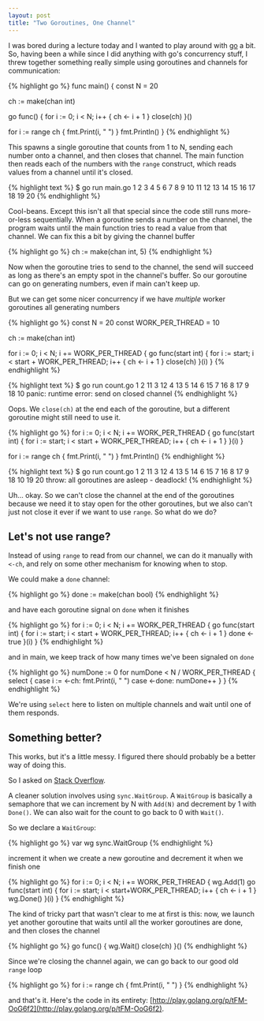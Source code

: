 ```yaml
---
layout: post
title: "Two Goroutines, One Channel"
---
```


I was bored during a lecture today and I wanted to play around with [go](http://golang.org) a bit. So, having been a while since I did anything with go's concurrency stuff, I threw together something really simple using goroutines and channels for communication:

{% highlight go %}
func main() {
  const N = 20

  ch := make(chan int)

  go func() {
    for i := 0; i < N; i++ {
      ch <- i + 1
    }
    close(ch)
  }()
  
  for i := range ch {
    fmt.Print(i, " ")
  }
  fmt.Println()
}
{% endhighlight %}

This spawns a single goroutine that counts from 1 to N, sending each number onto a channel, and then closes that channel. The main function then reads each of the numbers with the `range` construct, which reads values from a channel until it's closed.

{% highlight text %}
$ go run main.go
1 2 3 4 5 6 7 8 9 10 11 12 13 14 15 16 17 18 19 20 
{% endhighlight %}

Cool-beans. Except this isn't all that special since the code still runs more-or-less sequentially. When a goroutine sends a number on the channel, the program waits until the main function tries to read a value from that channel. We can fix this a bit by giving the channel buffer

{% highlight go %}
ch := make(chan int, 5)
{% endhighlight %}

Now when the goroutine tries to send to the channel, the send will succeed as long as there's an empty spot in the channel's buffer. So our goroutine can go on generating numbers, even if main can't keep up.

But we can get some nicer concurrency if we have _multiple_ worker goroutines all generating numbers

{% highlight go %}
const N = 20
const WORK_PER_THREAD = 10

ch := make(chan int)

for i := 0; i < N; i += WORK_PER_THREAD {
  go func(start int) {
    for i := start; i < start + WORK_PER_THREAD; i++ {
      ch <- i + 1
    }
    close(ch)
  }(i)
}
{% endhighlight %}

{% highlight text %}
$ go run count.go
1 2 11 3 12 4 13 5 14 6 15 7 16 8 17 9 18 10 panic: runtime error: send on closed channel
{% endhighlight %}

Oops. We `close(ch)` at the end each of the goroutine, but a different goroutine might still need to use it.

{% highlight go %}
for i := 0; i < N; i += WORK_PER_THREAD {
  go func(start int) {
    for i := start; i < start + WORK_PER_THREAD; i++ {
      ch <- i + 1
    }
  }(i)
}

for i := range ch {
  fmt.Print(i, " ")
}
fmt.Println()
{% endhighlight %}

{% highlight text %}
$ go run count.go
1 2 11 3 12 4 13 5 14 6 15 7 16 8 17 9 18 10 19 20 throw: all goroutines are asleep - deadlock!
{% endhighlight %}

Uh... okay. So we can't close the channel at the end of the goroutines because we need it to stay open for the other goroutines, but we also can't just not close it ever if we want to use `range`. So what do we do?

## Let's not use range?

Instead of using `range` to read from our channel, we can do it manually with `<-ch`, and rely on some other mechanism for knowing when to stop.

We could make a `done` channel:

{% highlight go %}
done := make(chan bool)
{% endhighlight %}

and have each goroutine signal on `done` when it finishes

{% highlight go %}
for i := 0; i < N; i += WORK_PER_THREAD {
  go func(start int) {
    for i := start; i < start + WORK_PER_THREAD; i++ {
      ch <- i + 1
    }
    done <- true
  }(i)
}
{% endhighlight %}

and in main, we keep track of how many times we've been signaled on `done`

{% highlight go %}
numDone := 0
for numDone < N / WORK_PER_THREAD {
  select {
  case i := <-ch:
    fmt.Print(i, " ")
  case <-done:
    numDone++
  }
}
{% endhighlight %}

We're using `select` here to listen on multiple channels and wait until one of them responds.

## Something better?

This works, but it's a little messy. I figured there should probably be a better way of doing this.

So I asked on [Stack Overflow](http://stackoverflow.com/questions/16020406/better-go-idiomatic-way-of-writing-this-code).

A cleaner solution involves using `sync.WaitGroup`. A `WaitGroup` is basically a semaphore that we can increment by N with `Add(N)` and decrement by 1 with `Done()`. We can also wait for the count to go back to 0 with `Wait()`.

So we declare a `WaitGroup`:

{% highlight go %}
var wg sync.WaitGroup
{% endhighlight %}

increment it when we create a new goroutine and decrement it when we finish one

{% highlight go %}
for i := 0; i < N; i += WORK_PER_THREAD {
  wg.Add(1)
  go func(start int) {
    for i := start; i < start+WORK_PER_THREAD; i++ {
      ch <- i + 1
    }
    wg.Done()
  }(i)
}
{% endhighlight %}

The kind of tricky part that wasn't clear to me at first is this: now, we launch yet another goroutine that waits until all the worker goroutines are done, and then closes the channel

{% highlight go %}
go func() {
  wg.Wait()
  close(ch)
}()
{% endhighlight %}

Since we're closing the channel again, we can go back to our good old `range` loop

{% highlight go %}
for i := range ch {
  fmt.Print(i, " ")
}
{% endhighlight %}

and that's it. Here's the code in its entirety: [http://play.golang.org/p/tFM-OoG6f2](http://play.golang.org/p/tFM-OoG6f2).
